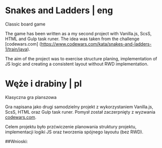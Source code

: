 # Snakes and Ladders | eng
Classic board game

The game has been written as a my second project with Vanilla.js, ScsS, HTML and Gulp task runer. The idea was taken from the challenge [codewars.com] (https://www.codewars.com/kata/snakes-and-ladders-1/train/java).

The aim of the project was to exercise structure planing, implementation of JS logic and creating a consistent layout without RWD implementation.

# Węże i drabiny | pl
Klasyczna gra planszowa

Gra napisana jako drugi samodzielny projekt z wykorzystaniem Vanilla.js, ScsS, HTML oraz Gulp task runer. Pomysł został zaczerpnięty z wyzwania [codewars.com](https://www.codewars.com/kata/snakes-and-ladders-1/train/java). 

Celem projektu było przćwiczenie planowania struktury projektu, implementacji logiki JS oraz tworzenia spójnego layoutu (bez RWD).

##Wnioski:
 

